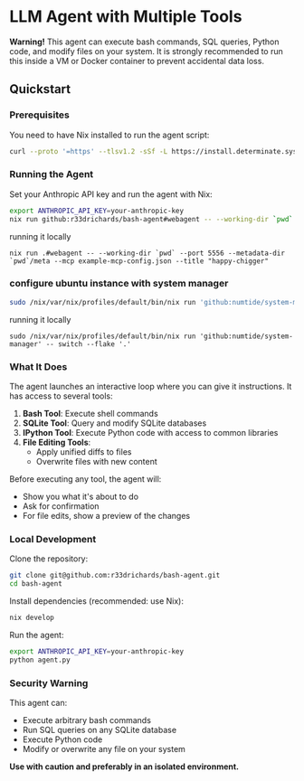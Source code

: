 # LLM Agent with Multiple Tools

**Warning!** This agent can execute bash commands, SQL queries, Python code, and modify files on your system. It is strongly recommended to run this inside a VM or Docker container to prevent accidental data loss.

## Quickstart

### Prerequisites

You need to have Nix installed to run the agent script:

```sh
curl --proto '=https' --tlsv1.2 -sSf -L https://install.determinate.systems/nix | sh -s -- install
```

### Running the Agent

Set your Anthropic API key and run the agent with Nix:

```sh
export ANTHROPIC_API_KEY=your-anthropic-key
nix run github:r33drichards/bash-agent#webagent -- --working-dir `pwd` --port 5556 --metadata-dir `pwd`/meta
```

running it locally 
```
nix run .#webagent -- --working-dir `pwd` --port 5556 --metadata-dir `pwd`/meta --mcp example-mcp-config.json --title "happy-chigger"
```

### configure ubuntu instance with system manager

```sh
sudo /nix/var/nix/profiles/default/bin/nix run 'github:numtide/system-manager' -- switch --flake 'github:robertwendt/bash-agent'
```
running it locally 
```
sudo /nix/var/nix/profiles/default/bin/nix run 'github:numtide/system-manager' -- switch --flake '.'
```


### What It Does

The agent launches an interactive loop where you can give it instructions. It has access to several tools:

1. **Bash Tool**: Execute shell commands
2. **SQLite Tool**: Query and modify SQLite databases
3. **IPython Tool**: Execute Python code with access to common libraries
4. **File Editing Tools**: 
   - Apply unified diffs to files
   - Overwrite files with new content

Before executing any tool, the agent will:
- Show you what it's about to do
- Ask for confirmation
- For file edits, show a preview of the changes


### Local Development

Clone the repository:

```sh
git clone git@github.com:r33drichards/bash-agent.git
cd bash-agent
```

Install dependencies (recommended: use Nix):

```sh
nix develop
```


Run the agent:

```sh
export ANTHROPIC_API_KEY=your-anthropic-key
python agent.py
```

### Security Warning

This agent can:
- Execute arbitrary bash commands
- Run SQL queries on any SQLite database
- Execute Python code
- Modify or overwrite any file on your system

**Use with caution and preferably in an isolated environment.**